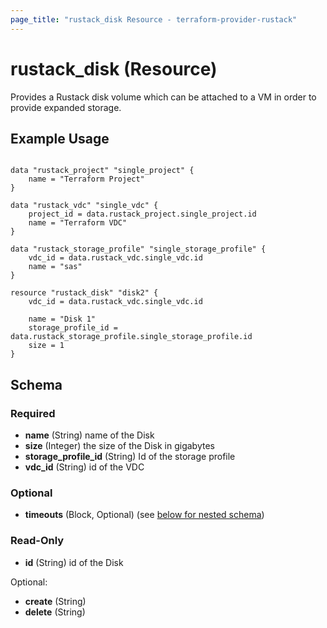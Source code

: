 ```yaml
---
page_title: "rustack_disk Resource - terraform-provider-rustack"
---
```

# rustack_disk (Resource)

Provides a Rustack disk volume which can be attached to a VM in order to provide expanded storage.

## Example Usage

```hcl

data "rustack_project" "single_project" {
    name = "Terraform Project"
}

data "rustack_vdc" "single_vdc" {
    project_id = data.rustack_project.single_project.id
    name = "Terraform VDC"
}

data "rustack_storage_profile" "single_storage_profile" {
    vdc_id = data.rustack_vdc.single_vdc.id
    name = "sas"
}

resource "rustack_disk" "disk2" {
    vdc_id = data.rustack_vdc.single_vdc.id

    name = "Disk 1"
    storage_profile_id = data.rustack_storage_profile.single_storage_profile.id
    size = 1
}
```

## Schema

### Required

- **name** (String) name of the Disk
- **size** (Integer) the size of the Disk in gigabytes
- **storage_profile_id** (String) Id of the storage profile
- **vdc_id** (String) id of the VDC

### Optional

- **timeouts** (Block, Optional) (see [below for nested schema](#nestedblock--timeouts))

### Read-Only

- **id** (String) id of the Disk

Optional:

- **create** (String)
- **delete** (String)
